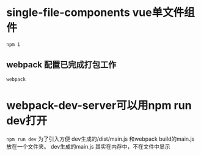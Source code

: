 # single-file-components  vue单文件组件
`npm i`
## webpack 配置已完成打包工作
`webpack`
# webpack-dev-server可以用npm run dev打开
`npm run dev`
为了引入方便 dev生成的/dist/main.js 和webpack build的main.js 放在一个文件夹。
dev生成的main.js 其实在内存中，不在文件中显示